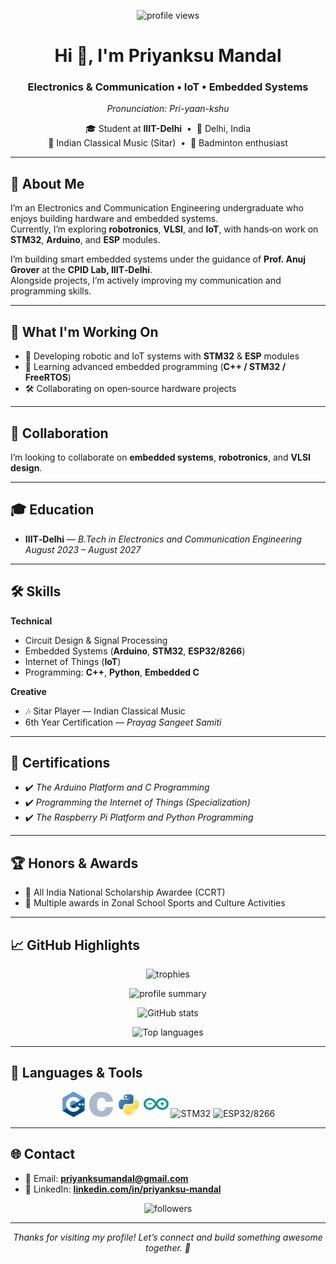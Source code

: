 <p align="center">
  <img src="https://komarev.com/ghpvc/?username=Priyanksu-Mandal&label=Profile%20views&color=0e75b6&style=flat" alt="profile views"/>
</p>

<h1 align="center">Hi 👋, I'm Priyanksu Mandal</h1>
<h3 align="center">Electronics & Communication • IoT • Embedded Systems</h3>
<p align="center"><i>Pronunciation: Pri-yaan-kshu</i></p>

<p align="center">
  🎓 Student at <b>IIIT-Delhi</b> &nbsp;•&nbsp; 📍 Delhi, India <br/>
  🎵 Indian Classical Music (Sitar) &nbsp;•&nbsp; 🏸 Badminton enthusiast
</p>

---

## 🧠 About Me

I’m an Electronics and Communication Engineering undergraduate who enjoys building hardware and embedded systems.  
Currently, I’m exploring **robotronics**, **VLSI**, and **IoT**, with hands‑on work on **STM32**, **Arduino**, and **ESP** modules.

I’m building smart embedded systems under the guidance of **Prof. Anuj Grover** at the **CPID Lab, IIIT‑Delhi**.  
Alongside projects, I’m actively improving my communication and programming skills.

---

## 🔭 What I'm Working On
- 🤖 Developing robotic and IoT systems with **STM32** & **ESP** modules  
- 🧩 Learning advanced embedded programming (**C++ / STM32 / FreeRTOS**)  
- 🛠️ Collaborating on open‑source hardware projects

---

## 👯 Collaboration
I’m looking to collaborate on **embedded systems**, **robotronics**, and **VLSI design**.

---

## 🎓 Education
- **IIIT‑Delhi** — *B.Tech in Electronics and Communication Engineering*  
  *August 2023 – August 2027*

---

## 🛠️ Skills

**Technical**
- Circuit Design & Signal Processing  
- Embedded Systems (**Arduino**, **STM32**, **ESP32/8266**)  
- Internet of Things (**IoT**)  
- Programming: **C++**, **Python**, **Embedded C**

**Creative**
- 🎶 Sitar Player — Indian Classical Music  
- 6th Year Certification — *Prayag Sangeet Samiti*

---

## 📜 Certifications
- ✔️ *The Arduino Platform and C Programming*  
- ✔️ *Programming the Internet of Things (Specialization)*  
- ✔️ *The Raspberry Pi Platform and Python Programming*

---

## 🏆 Honors & Awards
- 🏅 All India National Scholarship Awardee (CCRT)  
- 🥈 Multiple awards in Zonal School Sports and Culture Activities

---

## 📈 GitHub Highlights

<p align="center">
  <img src="https://github-profile-trophy.vercel.app/?username=Priyanksu-Mandal&theme=onedark&margin-w=15&margin-h=15&column=7" alt="trophies"/>
</p>

<p align="center">
  <img src="https://github-profile-summary-cards.vercel.app/api/cards/profile-details?username=Priyanksu-Mandal&theme=monokai" alt="profile summary"/>
</p>

<p align="center">
  <img src="https://github-readme-stats.vercel.app/api?username=Priyanksu-Mandal&include_all_commits=true&count_private=true&show_icons=true&line_height=20&title_color=2B5BBD&icon_color=1124BB&text_color=A1A1A1&bg_color=0,000000,130F40" alt="GitHub stats"/>
</p>

<p align="center">
  <img src="https://github-readme-stats.vercel.app/api/top-langs?username=Priyanksu-Mandal&show_icons=true&locale=en&layout=compact" alt="Top languages"/>
</p>

---

## 🧰 Languages & Tools

<p align="center">
  <!-- Core languages -->
  <img src="https://raw.githubusercontent.com/devicons/devicon/master/icons/cplusplus/cplusplus-original.svg" alt="cplusplus" width="40" height="40"/>
  <img src="https://raw.githubusercontent.com/devicons/devicon/master/icons/c/c-original.svg" alt="c" width="40" height="40"/>
  <img src="https://raw.githubusercontent.com/devicons/devicon/master/icons/python/python-original.svg" alt="python" width="40" height="40"/>
  <!-- Platforms / boards explicitly mentioned -->
  <img src="https://raw.githubusercontent.com/devicons/devicon/master/icons/arduino/arduino-original.svg" alt="arduino" width="40" height="40"/>
  <!-- STM32 / ESP badges (no reliable devicon icons) -->
  <img alt="STM32" src="https://img.shields.io/badge/STM32-embedded-blue.svg" />
  <img alt="ESP32/8266" src="https://img.shields.io/badge/ESP32%2F8266-IoT-lightgrey.svg" />
</p>

---

## 🌐 Contact
- 📧 Email: **[priyanksumandal@gmail.com](mailto:priyanksumandal@gmail.com)**  
- 🔗 LinkedIn: **[linkedin.com/in/priyanksu-mandal](https://www.linkedin.com/in/priyanksu-mandal)**

<p align="center">
  <img alt="followers" title="Follow me on GitHub" src="https://img.shields.io/github/followers/Priyanksu-Mandal?color=236ad3&style=for-the-badge&logo=github&label=Follow"/>
</p>

---

<p align="center"><i>Thanks for visiting my profile! Let’s connect and build something awesome together. 🚀</i></p>
